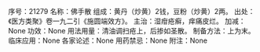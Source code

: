 序号：21279
名称：佛手散
组成：黄丹（炒黄）2钱，豆粉（炒黄）2两。
出处：《医方类聚》卷一九二引《施圆端效方》。
主治：湿疳疮癣，痒痛皮烂。
加减：None
功效：None
用法用量：清油调扫疮上，后掺如圣散。
制备方法：上为末。
临床应用：None
各家论述：None
用药禁忌：None
附注：None
